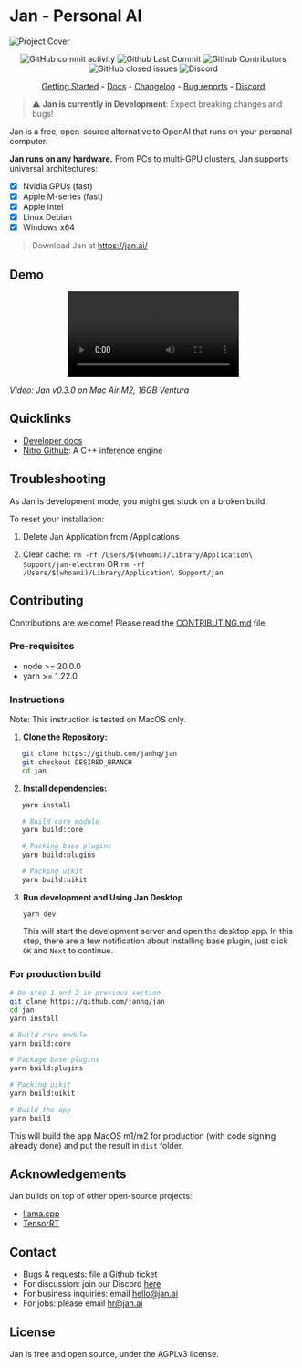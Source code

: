 # Jan - Personal AI

![Project Cover](https://github.com/janhq/jan/assets/89722390/be4f07ef-13df-4621-8f25-b861f1d5b7b3)

<p align="center">
  <!-- ALL-CONTRIBUTORS-BADGE:START - Do not remove or modify this section -->
  <img alt="GitHub commit activity" src="https://img.shields.io/github/commit-activity/m/janhq/jan"/>
  <img alt="Github Last Commit" src="https://img.shields.io/github/last-commit/janhq/jan"/>
  <img alt="Github Contributors" src="https://img.shields.io/github/contributors/janhq/jan"/>
  <img alt="GitHub closed issues" src="https://img.shields.io/github/issues-closed/janhq/jan"/>
  <img alt="Discord" src="https://img.shields.io/discord/1107178041848909847?label=discord"/>
</p>

<p align="center">
  <a href="https://jan.ai/guides">Getting Started</a> 
  - <a href="https://jan.ai/docs">Docs</a> 
  - <a href="https://github.com/janhq/jan/releases">Changelog</a> 
  - <a href="https://github.com/janhq/jan/issues">Bug reports</a> 
  - <a href="https://discord.gg/AsJ8krTT3N">Discord</a>
</p>

> ⚠️ **Jan is currently in Development**: Expect breaking changes and bugs!

Jan is a free, open-source alternative to OpenAI that runs on your personal computer.

**Jan runs on any hardware.** From PCs to multi-GPU clusters, Jan supports universal architectures:

- [x] Nvidia GPUs (fast)
- [x] Apple M-series (fast)
- [x] Apple Intel
- [x] Linux Debian
- [x] Windows x64

> Download Jan at https://jan.ai/

## Demo

<p align="center">
  <video src="https://github.com/janhq/jan/assets/89722390/47988dcc-13ed-4ca0-87f7-74d00f4d47d8"> 
  </video>
</p>

_Video: Jan v0.3.0 on Mac Air M2, 16GB Ventura_

## Quicklinks

- [Developer docs](https://jan.ai/docs)
- [Nitro Github](https://nitro.jan.ai): A C++ inference engine

## Troubleshooting

As Jan is development mode, you might get stuck on a broken build.

To reset your installation:

1. Delete Jan Application from /Applications

1. Clear cache:
   `rm -rf /Users/$(whoami)/Library/Application\ Support/jan-electron`
   OR
   `rm -rf /Users/$(whoami)/Library/Application\ Support/jan`

## Contributing

Contributions are welcome! Please read the [CONTRIBUTING.md](CONTRIBUTING.md) file

### Pre-requisites

- node >= 20.0.0
- yarn >= 1.22.0

### Instructions

Note: This instruction is tested on MacOS only.

1. **Clone the Repository:**

```bash
   git clone https://github.com/janhq/jan
   git checkout DESIRED_BRANCH
   cd jan
```

2. **Install dependencies:**

```bash
   yarn install

   # Build core module
   yarn build:core

   # Packing base plugins
   yarn build:plugins

   # Packing uikit
   yarn build:uikit
```

3. **Run development and Using Jan Desktop**

   ```
   yarn dev
   ```

   This will start the development server and open the desktop app.
   In this step, there are a few notification about installing base plugin, just click `OK` and `Next` to continue.

### For production build

```bash
# Do step 1 and 2 in previous section
git clone https://github.com/janhq/jan
cd jan
yarn install

# Build core module
yarn build:core

# Package base plugins
yarn build:plugins

# Packing uikit
yarn build:uikit

# Build the app
yarn build
```

This will build the app MacOS m1/m2 for production (with code signing already done) and put the result in `dist` folder.

## Acknowledgements

Jan builds on top of other open-source projects:

- [llama.cpp](https://github.com/ggerganov/llama.cpp)
- [TensorRT](https://github.com/NVIDIA/TensorRT)

## Contact

- Bugs & requests: file a Github ticket
- For discussion: join our Discord [here](https://discord.gg/FTk2MvZwJH)
- For business inquiries: email hello@jan.ai
- For jobs: please email hr@jan.ai

## License

Jan is free and open source, under the AGPLv3 license.
